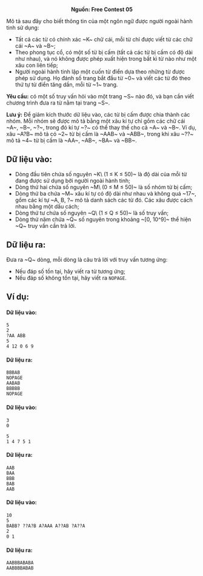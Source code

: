 **<center>Nguồn:  Free Contest 05</center>**

Mô tả sau đây cho biết thông tin của một ngôn ngữ được người ngoài hành tinh sử dụng:
- Tất cả các từ có chính xác ~K~ chữ cái, mỗi từ chỉ được viết từ các chữ cái ~A~ và ~B~;
- Theo phong tục cổ, có một số từ bị cấm (tất cả các từ bị cấm có độ dài như nhau), và nó không được phép xuất hiện trong bất kì từ nào như một xâu con liên tiếp;
- Người ngoài hành tinh lập một cuốn từ điển dựa theo những từ được phép sử dụng. Họ đánh số trang bắt đầu từ ~0~ và viết các từ đó theo thứ tự từ điển tăng dần, mỗi từ ~1~ trang.

**Yêu cầu:** có một số truy vấn hỏi vào một trang ~S~ nào đó, và bạn cần viết chương trình đưa ra từ nằm tại trang ~S~.

**Lưu ý:** Để giảm kích thước dữ liệu vào, các từ bị cấm được chia thành các nhóm. Mỗi nhóm sẽ được mô tả bằng một xâu kí tự chỉ gồm các chữ cái ~A~, ~B~, ~?~, trong đó kí tự ~?~ có thể thay thế cho cả ~A~ và ~B~. Ví dụ, xâu ~A?B~ mô tả có ~2~ từ bị cấm là ~AAB~ và ~ABB~, trong khi xâu ~??~ mô tả ~4~ từ bị cấm là ~AA~, ~AB~, ~BA~ và ~BB~.

## Dữ liệu vào:
- Dòng đầu tiên chứa số nguyên ~K\ (1 ≤ K ≤ 50)~ là độ dài của mỗi từ đang được sử dụng bởi người ngoài hành tinh;
- Dòng thứ hai chứa số nguyên ~M\ (0 ≤ M ≤ 50)~ là số nhóm từ bị cấm;
- Dòng thứ ba chứa ~M~ xâu kí tự có độ dài như nhau và không quá ~17~, gồm các kí tự ~A, B, ?~ mô tả danh sách các từ đó. Các xâu được cách nhau bằng một dấu cách;
- Dòng thứ tư chứa số nguyên ~Q\ (1 ≤ Q ≤ 50)~ là số truy vấn;
- Dòng thứ năm chứa ~Q~ số nguyên trong khoảng ~[0, 10^9]~ thể hiện ~Q~ truy vấn cần trả lời.

## Dữ liệu ra:
Đưa ra ~Q~ dòng, mỗi dòng là câu trả lời với truy vấn tương ứng:
- Nếu đáp số tồn tại, hãy viết ra từ tương ứng;
- Nếu đáp số không tồn tại, hãy viết ra `NOPAGE`.

## Ví dụ:
#### Dữ liệu vào:
```
5
2
?AA ABB
5
4 12 0 6 9
```

#### Dữ liệu ra:
```
BBBAB
NOPAGE
AABAB
BBBBB
NOPAGE
```

#### Dữ liệu vào:
```
3
0

5
1 4 7 5 1
```

#### Dữ liệu ra:
```
AAB
BAA
BBB
BAB
AAB
```

#### Dữ liệu vào:
```
10
5
BABB? ??A?B A?AAA A??AB ?A??A
2
0 1
```

#### Dữ liệu ra:
```
AABBBABABA
AABBBBABAB
```